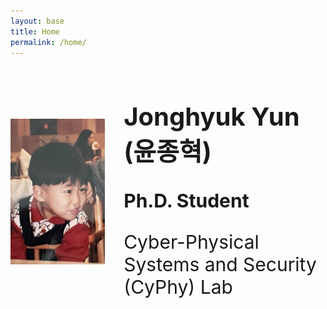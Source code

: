 ```yaml
---
layout: base
title: Home
permalink: /home/
---
```


<div style="display: flex; align-items: center;">
  <img src="/assets/child.png" alt="Jonghyuk Yun" style="max-width: 30%; height: auto; margin-right: 30px;">
  <div>
    <h2 style="font-size: 40px; font-weight: bold;">Jonghyuk Yun (윤종혁)</h2>
    <p style="font-size: 30px; font-weight: bold;">Ph.D. Student</p>
    <p style="font-size: 30px;">Cyber-Physical Systems and Security (CyPhy) Lab</p>
    <p><a href="https://www.cyphy-lab.org/"></a></p>
  </div>
</div>
